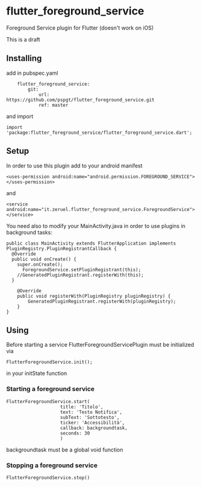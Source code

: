 # flutter_foreground_service

Foreground Service plugin for Flutter (doesn't work on iOS)

This is a draft

## Installing

add in pubspec.yaml

```
    flutter_foreground_service:
        git:
            url: https://github.com/pspgt/flutter_foreground_service.git
            ref: master
```
and import

```
import 'package:flutter_foreground_service/flutter_foreground_service.dart';
```

## Setup

In order to use this plugin add to your android manifest

``` <uses-permission android:name="android.permission.FOREGROUND_SERVICE"></uses-permission> ```

and

``` <service android:name="it.zeruel.flutter_foreground_service.ForegroundService"></service> ```

You need also to modify your MainActivity.java in order to use plugins in background tasks:

```
public class MainActivity extends FlutterApplication implements PluginRegistry.PluginRegistrantCallback {
  @Override
  public void onCreate() {
    super.onCreate();
      ForegroundService.setPluginRegistrant(this);
    //GeneratedPluginRegistrant.registerWith(this);
  }

    @Override
    public void registerWith(PluginRegistry pluginRegistry) {
        GeneratedPluginRegistrant.registerWith(pluginRegistry);
    }
}
```

## Using
Before starting a service FlutterForegroundServicePlugin must be initialized via

```
FlutterForegroundService.init();
```

in your initState function

### Starting a foreground service

```
FlutterForegroundService.start(
                    title: 'Titolo',
                    text: 'Testo Notifica',
                    subText: 'Sottotesto',
                    ticker: 'Accessibilità',
                    callback: backgroundtask,
                    seconds: 30
                    )
```

backgroundtask must be a global void function

### Stopping a foreground service

```
FlutterForegroundService.stop()
```
